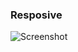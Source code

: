 ### Resposive ###

![Screenshot](https://github.com/Mahdi-mrasouli/pr-web1/assets/78921905/01fb7dc2-ddc9-4a91-bcf7-75034727180a)


